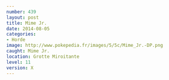 ```yaml
---
number: 439
layout: post
title: Mime Jr.
date: 2014-08-05
categories:
- Horde
image: http://www.pokepedia.fr/images/5/5c/Mime_Jr.-DP.png
caught: Mime Jr.
location: Grotte Miroitante
level: 11
version: X
---
```

